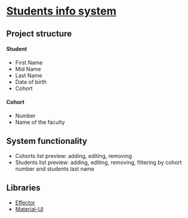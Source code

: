 # [Students info system](https://boyarkinev.github.io/students/)

## Project structure

#### Student

* First Name
* Mid Name
* Last Name
* Date of birth
* Cohort

#### Cohort

* Number
* Name of the faculty

## System functionality

* Cohorts list preview: adding, editing, removing
* Students list preview: adding, editing, removing, filtering by cohort number and students last name

## Libraries

* [Effector](https://effector.dev/ru/)
* [Material-UI](https://material-ui.com/ru/)